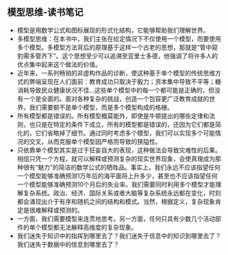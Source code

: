## 模型思维-读书笔记

- 模型是用数学公式和图标展现的形式化结构，它能够帮助我们理解世界。
- 多模型思维：在本书中，我们主张在给定情况下不仅使用一个模型，而要使用多个模型。多模型方法背后的原理基于这样一个古老的思想，那就是“管中窥豹需多管齐下”。这个思想至少可以追溯至亚里士多德，他强调了将许多人的优点集中起来这个做法的价值。
- 近年来，一系列畅销的非虚构作品的诊断，使这种基于单个模型的传统思维方式的弊端呈现在人们面前：教育成功只取决于毅力；资本集中导致不平等；糖消耗导致民众健康状况不佳...这些单个模型中的每一个都可能是正确的，但没有一个是全面的。面对各种复杂的挑战，创造一个包容更广泛教育成就的世界，我们需要额不是单个模型，而是多个模型构成的格栅。
- 所有模型都是错误的。所有模型概莫能外，即使是牛顿提出的哪些定律和法则，也只是在特定的条件下成立。所有的模型都是错误的，还因为它们都是简化的，它们省略掉了细节。通过同时考虑多个模型，我们可以实现多个可能情况的交叉，从而克服单个模型因严格而导致的狭隘性。
- 只依靠单个模型其实是过于狂妄自大的表现，这种做法会导致灾难性的后果。相信只凭一个方程，就可以解释或预测复杂的现实世界现象，会使真理成为那种很有“魅力”的简洁的数学公式的牺牲品。事实上，我们永远不应该指望任何一个模型能够准确预测1万年后的海平面将上升多少，甚至也不应该指望任何一个模型能够准确预测10个月后的失业率。我们需要同时利用多个模型才能理解复杂系统。政治、经济、国际关系或者大脑等复杂系统永远都在变化，时刻都会涌现出介于有序和随机之间的结构和模式。当然，根据定义，复杂现象肯定是很难解释或预测的。
- 一方面，我们需要模型来连贯地思考。另一方面，任何只具有少数几个活动部件的单个模型都无法解释高维度的复杂现象。
- 我们迷失于知识中的指挥到哪里去了？我们迷失于信息中的知识到哪里去了？我们迷失于数据中的信息到哪里去了？